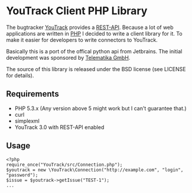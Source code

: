 YouTrack Client PHP Library
===========================

The bugtracker [YouTrack](http://www.jetbrains.com/youtrack/) provides a [REST-API](http://confluence.jetbrains.net/display/YTD3/YouTrack+REST+API+Reference). Because a lot of web applications are written in [PHP](http://php.net) I decided to write a client library for it. To make it easier for developers to write connectors to YouTrack.

Basically this is a port of the offical python api from Jetbrains.
The initial development was sponsored by [Telematika GmbH](http://www.telematika.de).

The source of this library is released under the BSD license (see LICENSE for details).

Requirements
------------

* PHP 5.3.x (Any version above 5 might work but I can't guarantee that.)
* curl
* simplexml
* YouTrack 3.0 with REST-API enabled

Usage
-----

    <?php
    require_once("YouTrack/src/Connection.php");
    $youtrack = new \YouTrack\Connection("http://example.com", "login", "password");
    $issue = $youtrack->getIssue("TEST-1");
    ...

